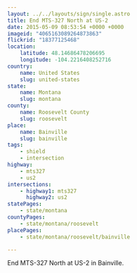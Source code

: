 ```yaml
---
layout: ../../layouts/sign/single.astro
title: End MTS-327 North at US-2
date: 2015-05-09 08:53:54 +0000 +0000
imageid: "4065163089264873863"
flickrid: "18377125468"
location:
    latitude: 48.14686478206695
    longitude: -104.2216408252716
country:
    name: United States
    slug: united-states
state:
    name: Montana
    slug: montana
county:
    name: Roosevelt County
    slug: roosevelt
place:
    name: Bainville
    slug: bainville
tags:
    - shield
    - intersection
highway:
    - mts327
    - us2
intersections:
    - highway1: mts327
      highway2: us2
statePages:
    - state/montana
countyPages:
    - state/montana/roosevelt
placePages:
    - state/montana/roosevelt/bainville

---
```

End MTS-327 North at US-2 in Bainville.